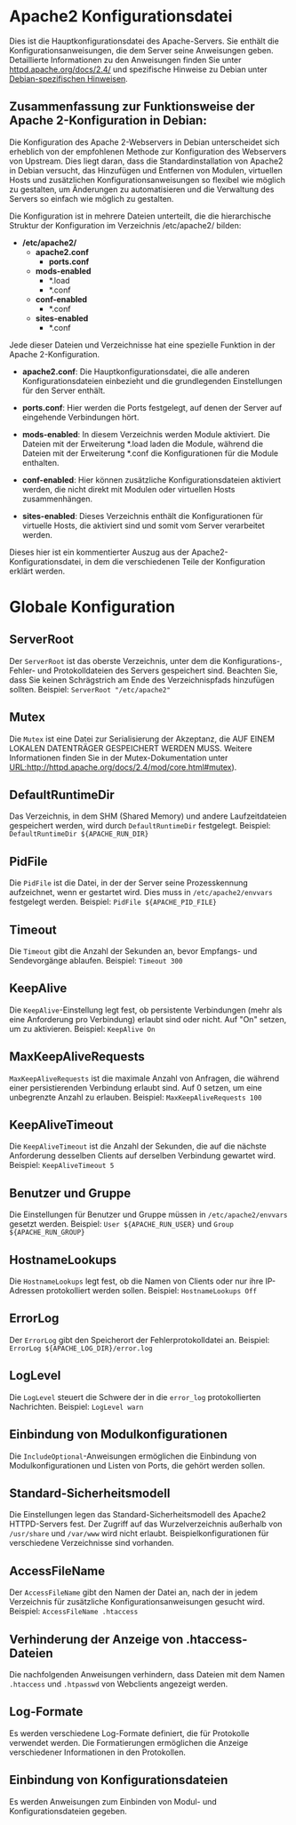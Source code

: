 # Apache2 Konfigurationsdatei

Dies ist die Hauptkonfigurationsdatei des Apache-Servers. Sie enthält die Konfigurationsanweisungen, die dem Server seine Anweisungen geben. Detaillierte Informationen zu den Anweisungen finden Sie unter [httpd.apache.org/docs/2.4/](http://httpd.apache.org/docs/2.4/) und spezifische Hinweise zu Debian unter [Debian-spezifischen Hinweisen](/usr/share/doc/apache2/README.Debian).

## Zusammenfassung zur Funktionsweise der Apache 2-Konfiguration in Debian:

Die Konfiguration des Apache 2-Webservers in Debian unterscheidet sich erheblich von der empfohlenen Methode zur Konfiguration des Webservers von Upstream. Dies liegt daran, dass die Standardinstallation von Apache2 in Debian versucht, das Hinzufügen und Entfernen von Modulen, virtuellen Hosts und zusätzlichen Konfigurationsanweisungen so flexibel wie möglich zu gestalten, um Änderungen zu automatisieren und die Verwaltung des Servers so einfach wie möglich zu gestalten.

Die Konfiguration ist in mehrere Dateien unterteilt, die die hierarchische Struktur der Konfiguration im Verzeichnis /etc/apache2/ bilden:

- **/etc/apache2/**
  - **apache2.conf**
    - **ports.conf**
  - **mods-enabled**
    - \*.load
    - \*.conf
  - **conf-enabled**
    - \*.conf
  - **sites-enabled**
    - \*.conf

Jede dieser Dateien und Verzeichnisse hat eine spezielle Funktion in der Apache 2-Konfiguration.

- **apache2.conf**: Die Hauptkonfigurationsdatei, die alle anderen Konfigurationsdateien einbezieht und die grundlegenden Einstellungen für den Server enthält.

- **ports.conf**: Hier werden die Ports festgelegt, auf denen der Server auf eingehende Verbindungen hört.

- **mods-enabled**: In diesem Verzeichnis werden Module aktiviert. Die Dateien mit der Erweiterung \*.load laden die Module, während die Dateien mit der Erweiterung \*.conf die Konfigurationen für die Module enthalten.

- **conf-enabled**: Hier können zusätzliche Konfigurationsdateien aktiviert werden, die nicht direkt mit Modulen oder virtuellen Hosts zusammenhängen.

- **sites-enabled**: Dieses Verzeichnis enthält die Konfigurationen für virtuelle Hosts, die aktiviert sind und somit vom Server verarbeitet werden.

Dieses hier ist ein kommentierter Auszug aus der Apache2-Konfigurationsdatei, in dem die verschiedenen Teile der Konfiguration erklärt werden.

# Globale Konfiguration

## ServerRoot
Der `ServerRoot` ist das oberste Verzeichnis, unter dem die Konfigurations-, Fehler- und Protokolldateien des Servers gespeichert sind. Beachten Sie, dass Sie keinen Schrägstrich am Ende des Verzeichnispfads hinzufügen sollten. Beispiel: `ServerRoot "/etc/apache2"`

## Mutex
Die `Mutex` ist eine Datei zur Serialisierung der Akzeptanz, die AUF EINEM LOKALEN DATENTRÄGER GESPEICHERT WERDEN MUSS. Weitere Informationen finden Sie in der Mutex-Dokumentation unter <URL:http://httpd.apache.org/docs/2.4/mod/core.html#mutex>).

## DefaultRuntimeDir
Das Verzeichnis, in dem SHM (Shared Memory) und andere Laufzeitdateien gespeichert werden, wird durch `DefaultRuntimeDir` festgelegt. Beispiel: `DefaultRuntimeDir ${APACHE_RUN_DIR}`

## PidFile
Die `PidFile` ist die Datei, in der der Server seine Prozesskennung aufzeichnet, wenn er gestartet wird. Dies muss in `/etc/apache2/envvars` festgelegt werden. Beispiel: `PidFile ${APACHE_PID_FILE}`

## Timeout
Die `Timeout` gibt die Anzahl der Sekunden an, bevor Empfangs- und Sendevorgänge ablaufen. Beispiel: `Timeout 300`

## KeepAlive
Die `KeepAlive`-Einstellung legt fest, ob persistente Verbindungen (mehr als eine Anforderung pro Verbindung) erlaubt sind oder nicht. Auf "On" setzen, um zu aktivieren. Beispiel: `KeepAlive On`

## MaxKeepAliveRequests
`MaxKeepAliveRequests` ist die maximale Anzahl von Anfragen, die während einer persistierenden Verbindung erlaubt sind. Auf 0 setzen, um eine unbegrenzte Anzahl zu erlauben. Beispiel: `MaxKeepAliveRequests 100`

## KeepAliveTimeout
Die `KeepAliveTimeout` ist die Anzahl der Sekunden, die auf die nächste Anforderung desselben Clients auf derselben Verbindung gewartet wird. Beispiel: `KeepAliveTimeout 5`

## Benutzer und Gruppe
Die Einstellungen für Benutzer und Gruppe müssen in `/etc/apache2/envvars` gesetzt werden. Beispiel: `User ${APACHE_RUN_USER}` und `Group ${APACHE_RUN_GROUP}`

## HostnameLookups
Die `HostnameLookups` legt fest, ob die Namen von Clients oder nur ihre IP-Adressen protokolliert werden sollen. Beispiel: `HostnameLookups Off`

## ErrorLog
Der `ErrorLog` gibt den Speicherort der Fehlerprotokolldatei an. Beispiel: `ErrorLog ${APACHE_LOG_DIR}/error.log`

## LogLevel
Die `LogLevel` steuert die Schwere der in die `error_log` protokollierten Nachrichten. Beispiel: `LogLevel warn`

## Einbindung von Modulkonfigurationen
Die `IncludeOptional`-Anweisungen ermöglichen die Einbindung von Modulkonfigurationen und Listen von Ports, die gehört werden sollen.

## Standard-Sicherheitsmodell
Die Einstellungen legen das Standard-Sicherheitsmodell des Apache2 HTTPD-Servers fest. Der Zugriff auf das Wurzelverzeichnis außerhalb von `/usr/share` und `/var/www` wird nicht erlaubt. Beispielkonfigurationen für verschiedene Verzeichnisse sind vorhanden.

## AccessFileName
Der `AccessFileName` gibt den Namen der Datei an, nach der in jedem Verzeichnis für zusätzliche Konfigurationsanweisungen gesucht wird. Beispiel: `AccessFileName .htaccess`

## Verhinderung der Anzeige von .htaccess-Dateien
Die nachfolgenden Anweisungen verhindern, dass Dateien mit dem Namen `.htaccess` und `.htpasswd` von Webclients angezeigt werden.

## Log-Formate
Es werden verschiedene Log-Formate definiert, die für Protokolle verwendet werden. Die Formatierungen ermöglichen die Anzeige verschiedener Informationen in den Protokollen.

## Einbindung von Konfigurationsdateien
Es werden Anweisungen zum Einbinden von Modul- und Konfigurationsdateien gegeben.

